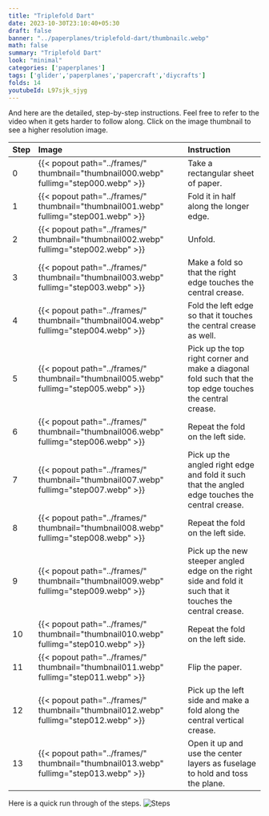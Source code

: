 ```yaml
---
title: "Triplefold Dart"
date: 2023-10-30T23:10:40+05:30
draft: false
banner: "../paperplanes/triplefold-dart/thumbnailc.webp"
math: false
summary: "Triplefold Dart"
look: "minimal"
categories: ['paperplanes']
tags: ['glider','paperplanes','papercraft','diycrafts']
folds: 14
youtubeId: L97sjk_sjyg
---
```



And here are the detailed, step-by-step instructions. Feel free to refer to the video when it gets harder to follow along. Click on the image thumbnail to see a higher resolution image. 

|Step|Image|Instruction|
|:-|:-|:------|
|0| {{< popout path="../frames/" thumbnail="thumbnail000.webp" fullimg="step000.webp" >}} | Take a rectangular sheet of paper. |
|1| {{< popout path="../frames/" thumbnail="thumbnail001.webp" fullimg="step001.webp" >}} | Fold it in half along the longer edge. |
|2| {{< popout path="../frames/" thumbnail="thumbnail002.webp" fullimg="step002.webp" >}} | Unfold. |
|3| {{< popout path="../frames/" thumbnail="thumbnail003.webp" fullimg="step003.webp" >}} | Make a fold so that the right edge touches the central crease. |
|4| {{< popout path="../frames/" thumbnail="thumbnail004.webp" fullimg="step004.webp" >}} | Fold the left edge so that it touches the central crease as well. |
|5| {{< popout path="../frames/" thumbnail="thumbnail005.webp" fullimg="step005.webp" >}} | Pick up the top right corner and make a diagonal fold such that the top edge touches the central crease. |
|6| {{< popout path="../frames/" thumbnail="thumbnail006.webp" fullimg="step006.webp" >}} | Repeat the fold on the left side. |
|7| {{< popout path="../frames/" thumbnail="thumbnail007.webp" fullimg="step007.webp" >}} | Pick up the angled right edge and fold it such that the angled edge touches the central crease. |
|8| {{< popout path="../frames/" thumbnail="thumbnail008.webp" fullimg="step008.webp" >}} | Repeat the fold on the left side. |
|9| {{< popout path="../frames/" thumbnail="thumbnail009.webp" fullimg="step009.webp" >}} | Pick up the new steeper angled edge on the right side and fold it such that it touches the central crease. |
|10| {{< popout path="../frames/" thumbnail="thumbnail010.webp" fullimg="step010.webp" >}} | Repeat the fold on the left side. |
|11| {{< popout path="../frames/" thumbnail="thumbnail011.webp" fullimg="step011.webp" >}} | Flip the paper. |
|12| {{< popout path="../frames/" thumbnail="thumbnail012.webp" fullimg="step012.webp" >}} | Pick up the left side and make a fold along the central vertical crease. |
|13| {{< popout path="../frames/" thumbnail="thumbnail013.webp" fullimg="step013.webp" >}} | Open it up and use the center layers as fuselage to hold and toss the plane. |

Here is a quick run through of the steps. 
![Steps](../frames/steps_thumbnail.gif)
